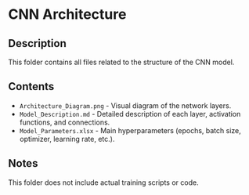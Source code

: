 # CNN Architecture

## Description
This folder contains all files related to the structure of the CNN model.

## Contents
- `Architecture_Diagram.png` - Visual diagram of the network layers.
- `Model_Description.md` - Detailed description of each layer, activation functions, and connections.
- `Model_Parameters.xlsx` - Main hyperparameters (epochs, batch size, optimizer, learning rate, etc.).

## Notes
This folder does not include actual training scripts or code.

